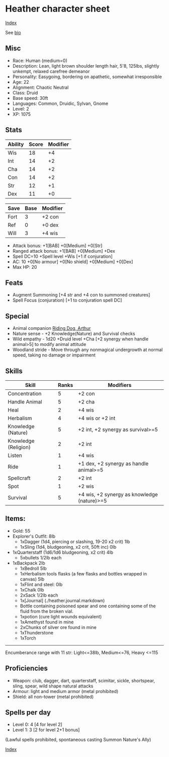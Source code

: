 # Heather character sheet

[Index](./Readme.markdown)

See [bio](./heather.bio.markdown)

## Misc
* Race: Human (medium=0)
* Description: Lean, light brown shoulder length hair, 5'8, 125lbs, slightly unkempt, relaxed carefree demeanor
* Personality: Easygoing, bordering on apathetic, somewhat irresponsible
* Age: 22
* Alignment: Chaotic Neutral
* Class: Druid
* Base speed: 30ft
* Languages: Common, Druidic, Sylvan, Gnome
* Level: 2
* XP: 1075

## Stats
| Ability | Score | Modifier
|---------|-------|---------
| Wis     | 18    | +4
| Int     | 14    | +2
| Cha     | 14    | +2
| Con     | 14    | +2
| Str     | 12    | +1
| Dex     | 11    | +0

| Save | Base  | Modifier
|------|-------|---------
| Fort | 3     | +2 con
| Ref  | 0     | +0 dex
| Will | 3     | +4 wis

* Attack bonus: +1[BAB] +0[Medium] +0[Str]
* Ranged attack bonus: +1[BAB] +0[Medium] +Dex
* Spell DC=10 +Spell level +Wis [+1 if conjuration]
* AC: 10 +0[No armour] +0[No shield] +0[Medium] +0[Dex]
* Max HP: 20

## Feats
* Augment Summoning [+4 str and +4 con to summoned creatures]
* Spell Focus (conjuration) [+1 to conjuration spell DC]

## Special
* Animal companion [Riding Dog, Arthur](./arthur.markdown)
* Nature sense - +2 Knowledge(Nature) and Survival checks
* Wild empathy - 1d20 +Druid level +Cha [+2 synergy when handle animal>5] to modify animal attitude
* Woodland stride - Move through any nonmagical undergrowth at normal speed, taking no damage or impairment

## Skills
| Skill                 | Ranks | Modifiers
|-----------------------|-------|----------
| Concentration         | 5     | +2 con
| Handle Animal         | 5     | +2 cha
| Heal                  | 2     | +4 wis
| Herbalism             | 4     | +4 wis or +2 int
| Knowledge (Nature)    | 5     | +2 int, +2 synergy as survival>=5
| Knowledge (Religion)  | 2     | +2 int
| Listen                | 1     | +4 wis
| Ride                  | 1     | +1 dex, +2 synergy as handle animal>=5
| Spellcraft            | 2     | +2 int
| Spot                  | 1     | +2 wis
| Survival              | 5     | +4 wis, +2 synergy as knowledge (nature)>=5

## Items:
* Gold: 55
* Explorer's Outfit: 8lb
  * 1xDagger (1d4, piercing or slashing, 19-20 x2 crit) 1lb
  * 1xSling (1d4, bludgeoning, x2 crit, 50ft inc) 0lb
* 1xQuarterstaff (1d6/1d6 bludgeoning, x2 crit) 4lb
  * 5xbullets 1/2lb each
* 1xBackpack 2lb
  * 1xBedroll 5lb
  * 1xHerbalism tools flasks (a few flasks and bottles wrapped in canvas) 5lb
  * 1xFlint and steel: 0lb
  * 1xChalk 0lb
  * 2xSack 1/2lb each
  * 1x[Journal] (./heather.journal.markdown)
  * Bottle containing poisoned spear and one containing some of the fluid from the broken vial.
  * 1xpotion (cure light wounds equivalent)
  * 1xAmethyst found in mine
  * 2xChunks of silver ore found in mine
  * 1xThunderstone
  * 1xTorch
---
Encumberance range with 11 str: Light<=38lb, Medium<=76, Heavy <=115

## Proficiencies
* Weapon: club, dagger, dart, quarterstaff, scimitar, sickle, shortspear, sling, spear, wild shape natural attacks
* Armour: light and medium armor (metal prohibited)
* Shield: all non-tower (metal prohibited)

## Spells per day
* Level 0: 4 [4 for level 2]
* Level 1: 3 [2 for level 2+1 bonus]

(Lawful spells prohibited, spontaneous casting Summon Nature's Ally)

[Index](./Readme.markdown)
